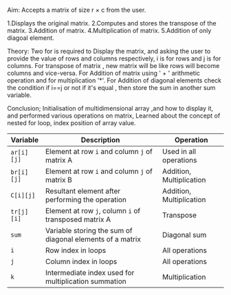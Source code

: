 Aim:
Accepts a matrix of size r × c from the user.

1.Displays the original matrix.
2.Computes and stores the transpose of the matrix.
3.Addition of matrix.
4.Multiplication of matrix.
5.Addition of only diagoal element.

Theory:
Two for is required to Display the matrix, and asking the 
user to provide the value of rows and columns respectively,
i is for rows and j is for columns.
For transpose of matrix , new matrix will be like rows will become 
columns and vice-versa.
For Addition of matrix using ' + ' arithmetic operation and for 
multiplication '*'.
For Addition of diagonal elements check the condition if
i==j or not if it's equal , then store the sum in another 
sum variable.

 
Conclusion;
Initialisation of multidimensional array ,and how to display it,
and performed various operations on matrix, Learned about the 
concept of nested for loop, index position of array value.


| **Variable**  | **Description**                                           | **Operation**            |
| ------------- | --------------------------------------------------------- | ------------------------ |
| `ar[i][j]`     | Element at row `i` and column `j` of matrix A             | Used in all operations   |
| `br[i][j]`     | Element at row `i` and column `j` of matrix B             | Addition, Multiplication |
| `C[i][j]`     | Resultant element after performing the operation          | Addition, Multiplication |
| `tr[j][i]`    | Element at row `j`, column `i` of transposed matrix A     | Transpose                |
| `sum` | Variable storing the sum of diagonal elements of a matrix | Diagonal sum             |
| `i`           | Row index in loops                                        | All operations           |
| `j`           | Column index in loops                                     | All operations           |
| `k`           | Intermediate index used for multiplication summation      | Multiplication           |
